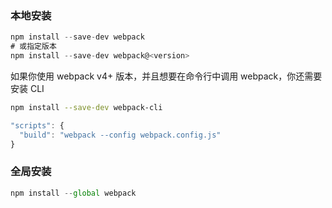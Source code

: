 ### 本地安装

```js
npm install --save-dev webpack
# 或指定版本
npm install --save-dev webpack@<version>
```

如果你使用 webpack v4+ 版本，并且想要在命令行中调用 webpack，你还需要安装 CLI

```bash
npm install --save-dev webpack-cli
```

```js
"scripts": {
  "build": "webpack --config webpack.config.js"
}
```

### 全局安装

```js
npm install --global webpack
```
